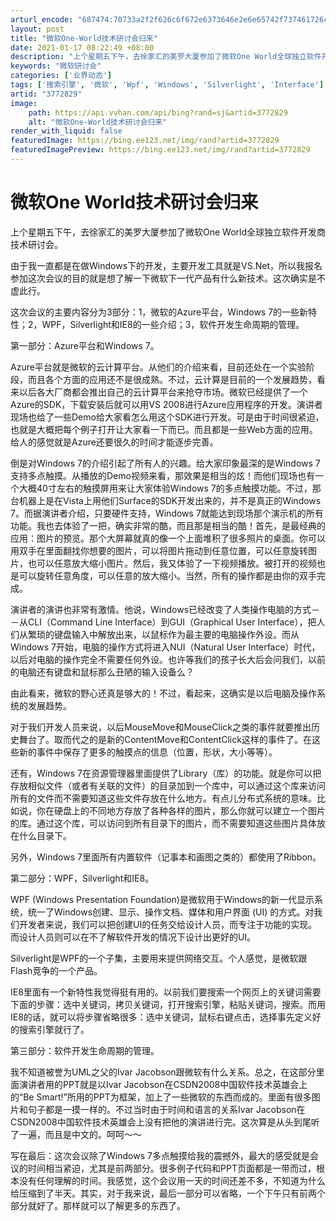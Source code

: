 ```yaml
---
arturl_encode: "687474:70733a2f2f626c6f672e6373646e2e6e65742f737461726c65:652f61727469636c652f64657461696c732f33373732383239"
layout: post
title: "微软One-World技术研讨会归来"
date: 2021-01-17 08:22:49 +08:00
description: "上个星期五下午，去徐家汇的美罗大厦参加了微软One World全球独立软件开发商技术研讨会。    "
keywords: "微软研讨会"
categories: ['业界动态']
tags: ['搜索引擎', '微软', 'Wpf', 'Windows', 'Silverlight', 'Interface']
artid: "3772829"
image:
    path: https://api.vvhan.com/api/bing?rand=sj&artid=3772829
    alt: "微软One-World技术研讨会归来"
render_with_liquid: false
featuredImage: https://bing.ee123.net/img/rand?artid=3772829
featuredImagePreview: https://bing.ee123.net/img/rand?artid=3772829
---
```


# 微软One World技术研讨会归来

上个星期五下午，去徐家汇的美罗大厦参加了微软One World全球独立软件开发商技术研讨会。
  
由于我一直都是在做Windows下的开发，主要开发工具就是VS.Net，所以我报名参加这次会议的目的就是想了解一下微软下一代产品有什么新技术。这次确实是不虚此行。
  
  
这次会议的主要内容分为3部分：1，微软的Azure平台，Windows 7的一些新特性；2，WPF，Silverlight和IE8的一些介绍；3，软件开发生命周期的管理。
  
  
第一部分：Azure平台和Windows 7。
  
Azure平台就是微软的云计算平台。从他们的介绍来看，目前还处在一个实验阶段，而且各个方面的应用还不是很成熟。不过，云计算是目前的一个发展趋势，看来以后各大厂商都会推出自己的云计算平台来抢夺市场。微软已经提供了一个Azure的SDK，下载安装后就可以用VS 2008进行Azure应用程序的开发。演讲者现场也给了一些Demo给大家看怎么用这个SDK进行开发。可是由于时间很紧迫，也就是大概把每个例子打开让大家看一下而已。而且都是一些Web方面的应用。给人的感觉就是Azure还要很久的时间才能逐步完善。
  
倒是对Windows 7的介绍引起了所有人的兴趣。给大家印象最深的是Windows 7支持多点触摸。从播放的Demo视频来看，那效果是相当的炫！而他们现场也有一个大概40寸左右的触摸屏用来让大家体验Windows 7的多点触摸功能。不过，那台机器上是在Vista上用他们Surface的SDK开发出来的，并不是真正的Windows 7。而据演讲者介绍，只要硬件支持，Windows 7就能达到现场那个演示机的所有功能。我也去体验了一把，确实非常的酷，而且那是相当的酷！首先，是最经典的应用：图片的预览。那个大屏幕就真的像一个上面堆积了很多照片的桌面。你可以用双手在里面翻找你想要的图片，可以将图片拖动到任意位置，可以任意旋转图片，也可以任意放大缩小图片。然后，我又体验了一下视频播放。被打开的视频也是可以旋转任意角度，可以任意的放大缩小。当然，所有的操作都是由你的双手完成。
  
演讲者的演讲也非常有激情。他说，Windows已经改变了人类操作电脑的方式－－从CLI（Command Line Interface）到GUI（Graphical User Interface），把人们从繁琐的键盘输入中解放出来，以鼠标作为最主要的电脑操作外设。而从Windows 7开始，电脑的操作方式将进入NUI（Natural User Interface）时代，以后对电脑的操作完全不需要任何外设。也许等我们的孩子长大后会问我们，以前的电脑还有键盘和鼠标那么丑陋的输入设备么？
  
由此看来，微软的野心还真是够大的！不过，看起来，这确实是以后电脑及操作系统的发展趋势。
  
对于我们开发人员来说，以后MouseMove和MouseClick之类的事件就要推出历史舞台了。取而代之的是新的ContentMove和ContentClick这样的事件了。在这些新的事件中保存了更多的触摸点的信息（位置，形状，大小等等）。
  
还有，Windows 7在资源管理器里面提供了Library（库）的功能。就是你可以把存放相似文件（或者有关联的文件）的目录加到一个库中，可以通过这个库来访问所有的文件而不需要知道这些文件存放在什么地方。有点儿分布式系统的意味。比如说，你在硬盘上的不同地方存放了各种各样的图片，那么你就可以建立一个图片的库。通过这个库，可以访问到所有目录下的图片，而不需要知道这些图片具体放在什么目录下。
  
另外，Windows 7里面所有内置软件（记事本和画图之类的）都使用了Ribbon。
  
  
第二部分：WPF，Silverlight和IE8。
  
WPF (Windows Presentation Foundation)是微软用于Windows的新一代显示系统，统一了Windows创建、显示、操作文档、媒体和用户界面 (UI) 的方式。对我们开发者来说，我们可以把创建UI的任务交给设计人员，而专注于功能的实现。而设计人员则可以在不了解软件开发的情况下设计出更好的UI。
  
Silverlight是WPF的一个子集，主要用来提供网络交互。个人感觉，是微软跟Flash竞争的一个产品。
  
IE8里面有一个新特性我觉得挺有用的。以前我们要搜索一个网页上的关键词需要下面的步骤：选中关键词，拷贝关键词，打开搜索引擎，粘贴关键词，搜索。而用IE8的话，就可以将步骤省略很多：选中关键词，鼠标右键点击，选择事先定义好的搜索引擎就行了。
  
  
第三部分：软件开发生命周期的管理。
  
我不知道被誉为UML之父的Ivar Jacobson跟微软有什么关系。总之，在这部分里面演讲者用的PPT就是以Ivar Jacobson在CSDN2008中国软件技术英雄会上的“Be Smart!”所用的PPT为框架，加上了一些微软的东西而成的。里面有很多图片和句子都是一摸一样的。不过当时由于时间和语言的关系Ivar Jacobson在CSDN2008中国软件技术英雄会上没有把他的演讲进行完。这次算是从头到尾听了一遍，而且是中文的。呵呵～～
  
  
写在最后：这次会议除了Windows 7多点触摸给我的震撼外，最大的感受就是会议的时间相当紧迫，尤其是前两部分。很多例子代码和PPT页面都是一带而过，根本没有任何理解的时间。我感觉，这个会议用一天的时间还差不多，不知道为什么给压缩到了半天。其实，对于我来说，最后一部分可以省略，一个下午只有前两个部分就好了。那样就可以了解更多的东西了。